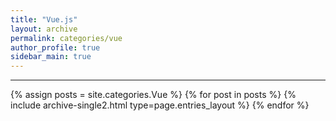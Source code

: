 ```yaml
---
title: "Vue.js"
layout: archive
permalink: categories/vue
author_profile: true
sidebar_main: true
---
```


<!-- 공백이 포함되어 있는 카테고리 이름의 경우 site.categories['a b c'] 이런식으로! -->

***

{% assign posts = site.categories.Vue %}
{% for post in posts %} {% include archive-single2.html type=page.entries_layout %} {% endfor %}